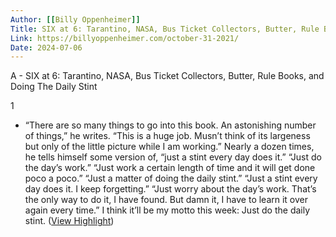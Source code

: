 ```yaml
---
Author: [[Billy Oppenheimer]]
Title: SIX at 6: Tarantino, NASA, Bus Ticket Collectors, Butter, Rule Books, and Doing The Daily Stint
Link: https://billyoppenheimer.com/october-31-2021/
Date: 2024-07-06
---
```

A - SIX at 6: Tarantino, NASA, Bus Ticket Collectors, Butter, Rule Books, and Doing The Daily Stint

1
- “There are so many things to go into this book. An astonishing number of things,” he writes. “This is a huge job. Musn’t think of its largeness but only of the little picture while I am working.” Nearly a dozen times, he tells himself some version of, “just a stint every day does it.” “Just do the day’s work.” “Just work a certain length of time and it will get done poco a poco.” “Just a matter of doing the daily stint.” “Just a stint every day does it. I keep forgetting.” “Just worry about the day’s work. That’s the only way to do it, I have found. But damn it, I have to learn it over again every time.” I think it’ll be my motto this week: Just do the daily stint. ([View Highlight](https://read.readwise.io/read/01hfnngxqx9skhpree84w0n4d9))
